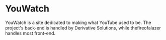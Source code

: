# YouWatch
YouWatch is a site dedicated to making what YouTube used to be. The project's back-end is handled by Derivative Solutions, while thefireofalazer handles most front-end.

